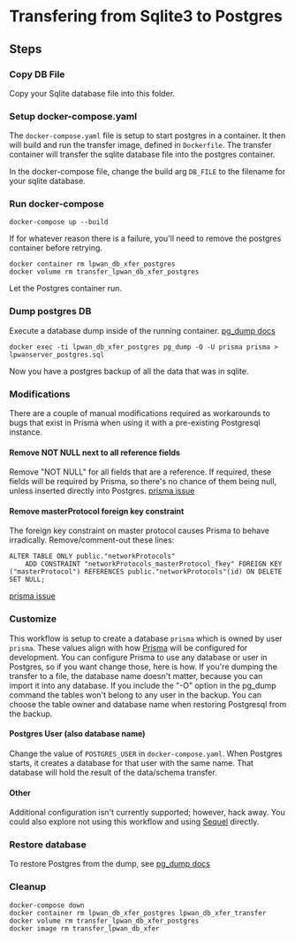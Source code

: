 # Transfering from Sqlite3 to Postgres

## Steps

### Copy DB File
Copy your Sqlite database file into this folder.

### Setup docker-compose.yaml
The `docker-compose.yaml` file is setup to start postgres in a container.  It then will build
and run the transfer image, defined in `Dockerfile`.  The transfer container will transfer the
sqlite database file into the postgres container.

In the docker-compose file, change the build arg `DB_FILE` to the filename for your sqlite database.

### Run docker-compose

```
docker-compose up --build
```

If for whatever reason there is a failure, you'll need to remove the postgres container before retrying.

```
docker container rm lpwan_db_xfer_postgres
docker volume rm transfer_lpwan_db_xfer_postgres
```

Let the Postgres container run.

### Dump postgres DB
Execute a database dump inside of the running container.
[pg_dump docs](https://www.postgresql.org/docs/10/app-pgdump.html)

```
docker exec -ti lpwan_db_xfer_postgres pg_dump -O -U prisma prisma > lpwanserver_postgres.sql
```

Now you have a postgres backup of all the data that was in sqlite.

### Modifications
There are a couple of manual modifications required as workarounds to bugs that exist in
Prisma when using it with a pre-existing Postgresql instance.

#### Remove NOT NULL next to all reference fields
Remove "NOT NULL" for all fields that are a reference.  If required, these fields
will be required by Prisma, so there's no chance of them being null, unless inserted
directly into Postgres.
[prisma issue](https://github.com/prisma/prisma/issues/3319)

#### Remove masterProtocol foreign key constraint
The foreign key constraint on master protocol causes Prisma to behave irradically.
Remove/comment-out these lines:
```
ALTER TABLE ONLY public."networkProtocols"
    ADD CONSTRAINT "networkProtocols_masterProtocol_fkey" FOREIGN KEY ("masterProtocol") REFERENCES public."networkProtocols"(id) ON DELETE SET NULL;
```
[prisma issue](https://github.com/prisma/prisma/issues/4204)

### Customize
This workflow is setup to create a database `prisma` which is owned by user `prisma`.
These values align with how [Prisma](https://prisma.io) will be configured for development.
You can configure Prisma to use any database or user in Postgres, so if you want change those, here is how.
If you're dumping the transfer to a file, the database name doesn't matter, because you
can import it into any database.  If you include the "-O" option in the pg_dump command
the tables won't belong to any user in the backup.  You can choose the table owner and database
name when restoring Postgresql from the backup.

#### Postgres User (also database name)
Change the value of `POSTGRES_USER` in `docker-compose.yaml`.  When Postgres starts, it creates
a database for that user with the same name.  That database will hold the result of the data/schema
transfer.

#### Other
Additional configuration isn't currently supported; however, hack away.
You could also explore not using this workflow and using [Sequel](http://sequel.jeremyevans.net/) directly.

### Restore database
To restore Postgres from the dump, see [pg_dump docs](https://www.postgresql.org/docs/10/app-pgdump.html)

### Cleanup

```
docker-compose down
docker container rm lpwan_db_xfer_postgres lpwan_db_xfer_transfer
docker volume rm transfer_lpwan_db_xfer_postgres
docker image rm transfer_lpwan_db_xfer
```